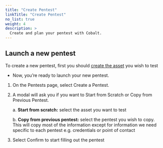 ```yaml
---
title: "Create Pentest"
linkTitle: "Create Pentest"
no_list: true
weight: 4
description: >
  Create and plan your pentest with Cobalt.
---
```


## Launch a new pentest

To create a new pentest, first you should <a href="/platform-deep-dive/assets/#create-an-asset">create the asset</a> you wish to test

- Now, you’re ready to launch your new pentest.
1. On the Pentests page, select Create a Pentest.

2. A modal will ask you if you want to Start from Scratch or Copy from Previous Pentest. 

    a. <b>Start from scratch:</b> select the asset you want to test

    b. <b>Copy from previous pentest:</b> select the pentest you wish to copy. This will copy most of the information except for information we need specific to each pentest e.g. credentials or point of contact

3. Select Confirm to start filling out the pentest

